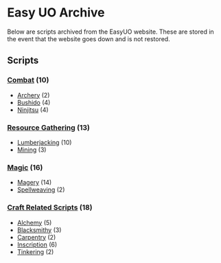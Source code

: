 # Easy UO Archive
Below are scripts archived from the EasyUO website. These are stored in the event that the website goes down and is not restored.

## Scripts

### [Combat](https://github.com/davidadas/easyuo/tree/main/Combat) (10)
* [Archery](https://github.com/davidadas/easyuo/tree/main/Combat/Archery) (2)
* [Bushido](https://github.com/davidadas/easyuo/tree/main/Combat/Bushido) (4)
* [Ninjitsu](https://github.com/davidadas/easyuo/tree/main/Combat/Ninjitsu) (4)

### [Resource Gathering](https://github.com/davidadas/easyuo/tree/main/Resource%20Gathering) (13)
* [Lumberjacking](https://github.com/davidadas/easyuo/tree/main/Resource%20Gathering/Lumberjacking) (10)
* [Mining](https://github.com/davidadas/easyuo/tree/main/Resource%20Gathering/Mining) (3)

### [Magic](https://github.com/davidadas/easyuo/tree/main/Magic) (16)
* [Magery](https://github.com/davidadas/easyuo/tree/main/Magery) (14)
* [Spellweaving](https://github.com/davidadas/easyuo/tree/main/Spellweaving) (2)

### [Craft Related Scripts](https://github.com/davidadas/easyuo/tree/main/Craft%20Related%20Scripts) (18)
* [Alchemy](https://github.com/davidadas/easyuo/tree/main/Craft%20Related%20Scripts/Alchemy) (5)
* [Blacksmithy](https://github.com/davidadas/easyuo/tree/main/Craft%20Related%20Scripts/Blacksmithy) (3)
* [Carpentry](https://github.com/davidadas/easyuo/tree/main/Craft%20Related%20Scripts/Carpentry) (2)
* [Inscription](https://github.com/davidadas/easyuo/tree/main/Craft%20Related%20Scripts/Inscription) (6)
* [Tinkering](https://github.com/davidadas/easyuo/tree/main/Craft%20Related%20Scripts/Tinkering) (2)
